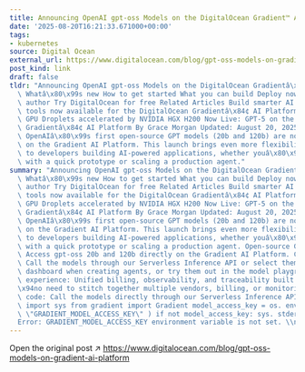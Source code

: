 ```yaml
---
title: Announcing OpenAI gpt-oss Models on the DigitalOcean Gradient™ AI Platform
date: '2025-08-20T16:21:33.671000+00:00'
tags:
- kubernetes
source: Digital Ocean
external_url: https://www.digitalocean.com/blog/gpt-oss-models-on-gradient-ai-platform
post_kind: link
draft: false
tldr: "Announcing OpenAI gpt-oss Models on the DigitalOcean Gradientâ\x84¢ AI Platform\
  \ Whatâ\x80\x99s new How to get started What you can build Deploy now About the\
  \ author Try DigitalOcean for free Related Articles Build smarter AI agents: new\
  \ tools now available for the DigitalOcean Gradientâ\x84¢ AI Platform Introducing\
  \ GPU Droplets accelerated by NVIDIA HGX H200 Now Live: GPT-5 on the DigitalOcean\
  \ Gradientâ\x84¢ AI Platform By Grace Morgan Updated: August 20, 2025 2 min read\
  \ OpenAIâ\x80\x99s first open-source GPT models (20b and 120b) are now available\
  \ on the Gradient AI Platform. This launch brings even more flexibility and choice\
  \ to developers building AI-powered applications, whether youâ\x80\x99re starting\
  \ with a quick prototype or scaling a production agent."
summary: "Announcing OpenAI gpt-oss Models on the DigitalOcean Gradientâ\x84¢ AI Platform\
  \ Whatâ\x80\x99s new How to get started What you can build Deploy now About the\
  \ author Try DigitalOcean for free Related Articles Build smarter AI agents: new\
  \ tools now available for the DigitalOcean Gradientâ\x84¢ AI Platform Introducing\
  \ GPU Droplets accelerated by NVIDIA HGX H200 Now Live: GPT-5 on the DigitalOcean\
  \ Gradientâ\x84¢ AI Platform By Grace Morgan Updated: August 20, 2025 2 min read\
  \ OpenAIâ\x80\x99s first open-source GPT models (20b and 120b) are now available\
  \ on the Gradient AI Platform. This launch brings even more flexibility and choice\
  \ to developers building AI-powered applications, whether youâ\x80\x99re starting\
  \ with a quick prototype or scaling a production agent. Open-source GPT models:\
  \ Access gpt-oss 20b and 120b directly on the Gradient AI Platform. Code + UI support:\
  \ Call the models through our Serverless Inference API or select them in the Gradient\
  \ dashboard when creating agents, or try them out in the model playground. Integrated\
  \ experience: Unified billing, observability, and traceability built into the platformâ\x80\
  \x94no need to stitch together multiple vendors, billing, or monitoring tools. With\
  \ code: Call the models directly through our Serverless Inference API. import os\
  \ import sys from gradient import Gradient model_access_key = os. environ. get(\
  \ \"GRADIENT_MODEL_ACCESS_KEY\" ) if not model_access_key: sys. stderr. write( \"\
  Error: GRADIENT_MODEL_ACCESS_KEY environment variable is not set. \\n \" ) sys."
---
```

Open the original post ↗ https://www.digitalocean.com/blog/gpt-oss-models-on-gradient-ai-platform
